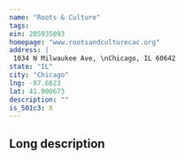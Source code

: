 ```yaml
---
name: "Roots & Culture"
tags:
ein: 205935093
homepage: "www.rootsandculturecac.org"
address: |
 1034 N Milwaukee Ave, \nChicago, IL 60642
state: "IL"
city: "Chicago"
lng: -87.6623
lat: 41.900673
description: ""
is_501c3: X
---
```


## Long description


